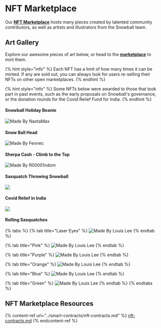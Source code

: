 # NFT Marketplace

Our [**NFT Marketplace**](https://app.snowball.network/nft-marketplace) hosts many pieces created by talented community contributors, as well as artists and illustrators from the Snowball team.

## Art Gallery

Explore our awesome pieces of art below, or head to the [**marketplace**](https://app.snowball.network/nft-marketplace) to mint them.

{% hint style="info" %}
Each NFT has a limit of how many times it can be minted. If any are sold out, you can always look for users re-selling their NFTs on other open marketplaces.
{% endhint %}

{% hint style="info" %}
Some NFTs below were awarded to those that took part in past events, such as the early proposals on Snowball's governance, or the donation rounds for the Covid Relief Fund for India.
{% endhint %}

#### Snowball Holiday Beanie

![Made By NaotaMax](../.gitbook/assets/christmasBeanie.gif)

#### Snow Ball Head

![Made By Fennec](../.gitbook/assets/snowballHead.png)

#### Sherpa Cash - Climb to the Top

![Made By R00001ndom](../.gitbook/assets/sherpa.gif)

#### Sasquatch Throwing Snowball

![](../.gitbook/assets/SasquatchVoting.gif)

#### Covid Relief in India

![](../.gitbook/assets/CovidIndia.gif)

#### Rolling Sasquatches

{% tabs %}
{% tab title="Laser Eyes" %}
![Made By Louis Lee](../.gitbook/assets/rollingLaserEyes.gif)
{% endtab %}

{% tab title="Pink" %}
![Made By Louis Lee](../.gitbook/assets/rollingPink.gif)
{% endtab %}

{% tab title="Purple" %}
![Made By Louis Lee](../.gitbook/assets/rollingPurple.gif)
{% endtab %}

{% tab title="Orange" %}
![Made By Louis Lee](../.gitbook/assets/rollingOrange.gif)
{% endtab %}

{% tab title="Blue" %}
![Made By Louis Lee](../.gitbook/assets/rollingBlue.gif)
{% endtab %}

{% tab title="Green" %}
![Made By Louis Lee](../.gitbook/assets/rollingGreen.gif)
{% endtab %}
{% endtabs %}

## NFT Marketplace Resources

{% content-ref url="../smart-contracts/nft-contracts.md" %}
[nft-contracts.md](../smart-contracts/nft-contracts.md)
{% endcontent-ref %}
